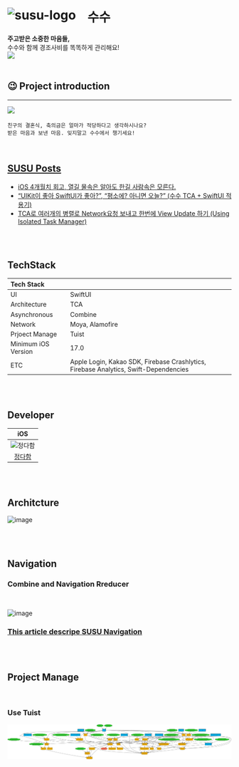 # <img width="160" style="margin-right: 20px" align=left alt="susu-logo" src="https://github.com/ok-su-su/.github/assets/67852689/0111afbf-fc8f-4693-b022-1af946fdf2cf"/> 수수

**주고받은 소중한 마음들,** <br/>
수수와 함께 경조사비를 똑똑하게 관리해요!<br/>
</a>
<a href="https://apps.apple.com/kr/app/%EC%88%98%EC%88%98-susu/id6503701515?l=en-GB" target="_blank">
<img style="margin-right: 0px" src="https://developer.apple.com/news/images/download-on-the-app-store-badge.png" width="150" />
</a>
   <br/><br/>

## 😉 Project introduction

<hr>
<img src="https://github.com/YAPP-Github/oksusu-susu-android/assets/69582122/ed04eee2-7c77-42b2-98e7-21154975418b"/>

```
친구의 결혼식, 축의금은 얼마가 적당하다고 생각하시나요?
받은 마음과 보낸 마음. 잊지말고 수수에서 챙기세요!
```

<br>

[//]: # (## 💫 주요 기능 소개)

[//]: # (<hr>)

[//]: # (발표 ppt 내용 보고 추가 예정)


## [SUSU Posts](https://maramincho.tistory.com/147)
- [iOS 4개월치 회고, 열길 물속은 알아도 한길 사람속은 모른다.](https://maramincho.tistory.com/150)
- [“UIKit이 좋아 SwiftUI가 좋아?”, “평소에? 아니면 오늘?” (수수 TCA + SwiftUI 적용기)](https://disquiet.io/@daham0514/makerlog/ui-kit이-좋아-swift-ui가-좋아-평소에-아니면-오늘-수수-tca-swift-ui-적용기?commentId=69128)
- [TCA로 여러개의 병렬로 Network요청 보내고 한번에 View Update 하기 (Using Isolated Task Manager)](https://maramincho.tistory.com/147)





<br/><br/>

## TechStack

| Tech Stack    |                                                     |
|:--------------|:----------------------------------------------------|
| UI            | SwiftUI                                             |
| Architecture  | TCA                                                 |
| Asynchronous  | Combine                                             |
| Network       | Moya, Alamofire                                     |
| Prjoect Manage| Tuist                                               |
| Minimum iOS Version   | 17.0                                        |
| ETC           | Apple Login, Kakao SDK, Firebase Crashlytics, Firebase Analytics, Swift-Dependencies |




<br/><br/>


## Developer
|iOS|
|:-:|
| <img src="https://github.com/MaraMincho.png" width=400px alt="정다함"/>|
|[정다함](https://github.com/MaraMincho)|

<br/><br/>

## Architcture



![image](https://github.com/user-attachments/assets/3815d5c4-c1af-4b47-90c7-d5a7f3ab1a82)


<br/><br/>

## Navigation 

### Combine and Navigation Rreducer

<br/>

![image](https://github.com/user-attachments/assets/60dd5bea-a9c1-4ee8-b8e2-c0b0da033427)


### [This article descripe SUSU Navigation](https://velog.io/@seemaster300/SUSU-수수앱에서-Navigation-방식을-정의하기-TCA-With-Navigation)
 
<br/><br/>



## Project Manage

<br>

### Use Tuist 

![Image](https://raw.githubusercontent.com/ok-su-su/iOS/Develop/graph.png)

<br/><br/>

